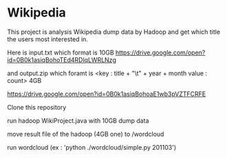 # Wikipedia
This project is analysis Wikipedia dump data by Hadoop and get which title the users most interested in.

Here is input.txt which format is <key : title value : timestamps>  10GB
https://drive.google.com/open?id=0B0k1asiqBohoTEd4RDlqLWRLNzg

and output.zip which foramt is <key : title + "\t" + year + month  value : count>  4GB

https://drive.google.com/open?id=0B0k1asiqBohoaE1wb3pVZTFCRFE

Clone this repository

run hadoop WikiProject.java with 10GB dump data

move result file of the hadoop (4GB one) to /wordcloud

run wordcloud (ex : 'python ./wordcloud/simple.py 201103')

